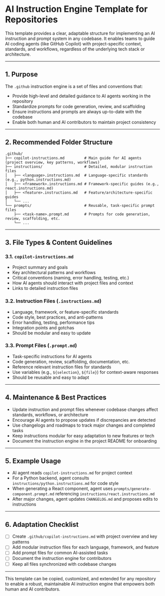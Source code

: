 # AI Instruction Engine Template for Repositories

This template provides a clear, adaptable structure for implementing an AI instruction and prompt system in any codebase. It enables teams to guide AI coding agents (like GitHub Copilot) with project-specific context, standards, and workflows, regardless of the underlying tech stack or architecture.

---

## 1. Purpose

The `.github` instruction engine is a set of files and conventions that:
- Provide high-level and detailed guidance to AI agents working in the repository
- Standardize prompts for code generation, review, and scaffolding
- Ensure instructions and prompts are always up-to-date with the codebase
- Enable both human and AI contributors to maintain project consistency

---

## 2. Recommended Folder Structure

```
.github/
├── copilot-instructions.md         # Main guide for AI agents (project overview, key patterns, workflows)
├── instructions/                   # Detailed, modular instruction files
│   ├── <language>.instructions.md  # Language-specific standards (e.g., python.instructions.md)
│   ├── <framework>.instructions.md # Framework-specific guides (e.g., react.instructions.md)
│   ├── <feature>.instructions.md   # Feature/architecture-specific guides
│   └── ...
└── prompts/                        # Reusable, task-specific prompt files
    ├── <task-name>.prompt.md       # Prompts for code generation, review, scaffolding, etc.
    └── ...
```

---

## 3. File Types & Content Guidelines

### 3.1. `copilot-instructions.md`
- Project summary and goals
- Key architectural patterns and workflows
- Critical conventions (naming, error handling, testing, etc.)
- How AI agents should interact with project files and context
- Links to detailed instruction files

### 3.2. Instruction Files (`.instructions.md`)
- Language, framework, or feature-specific standards
- Code style, best practices, and anti-patterns
- Error handling, testing, performance tips
- Integration points and gotchas
- Should be modular and easy to update

### 3.3. Prompt Files (`.prompt.md`)
- Task-specific instructions for AI agents
- Code generation, review, scaffolding, documentation, etc.
- Reference relevant instruction files for standards
- Use variables (e.g., `${selection}`, `${file}`) for context-aware responses
- Should be reusable and easy to adapt

---

## 4. Maintenance & Best Practices

- Update instruction and prompt files whenever codebase changes affect standards, workflows, or architecture
- Encourage AI agents to propose updates if discrepancies are detected
- Use changelogs and roadmaps to track major changes and completed tasks
- Keep instructions modular for easy adaptation to new features or tech
- Document the instruction engine in the project README for onboarding

---

## 5. Example Usage

- AI agent reads `copilot-instructions.md` for project context
- For a Python backend, agent consults `instructions/python.instructions.md` for code style
- When generating a React component, agent uses `prompts/generate-component.prompt.md` referencing `instructions/react.instructions.md`
- After major changes, agent updates `CHANGELOG.md` and proposes edits to instructions

---

## 6. Adaptation Checklist

- [ ] Create `.github/copilot-instructions.md` with project overview and key patterns
- [ ] Add modular instruction files for each language, framework, and feature
- [ ] Add prompt files for common AI-assisted tasks
- [ ] Document the instruction engine for contributors
- [ ] Keep all files synchronized with codebase changes

---

This template can be copied, customized, and extended for any repository to enable a robust, maintainable AI instruction engine that empowers both human and AI contributors.

